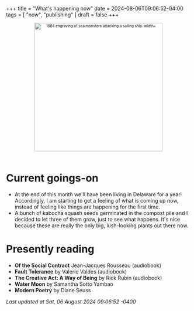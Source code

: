 +++
title = "What's happening now"
date = 2024-08-06T09:06:52-04:00
tags = [
    "now",
    "publishing"
]
draft = false
+++
<div align="center" style="font-size:x-small"><img src="https://milkfish08.s3.amazonaws.com/photo/blog/abovethefold/1684-untitled-engraving-of-sea-monsters-attacking-a-sailing-vessel-49fa31.jpg" alt="1684 engraving of sea monsters attacking a sailing ship. width="512" height="351" title="Sea monsters attacking a sailing ship" /></div><br clear="all" />

# Current goings-on

* At the end of this month we'll have been living in Delaware for a year!
Accordingly, I am starting to get a feeling of what is coming up now, instead of feeling like things are happening for the first time.
* A bunch of kabocha squash seeds germinated in the compost pile and I decided to let three of them grow, just to see what happens.
It's nice because these are really the only big, lush-looking plants out there now.

# Presently reading

* __Of the Social Contract__ Jean-Jacques Rousseau (audiobook)
* __Fault Tolerance__ by Valerie Valdes (audiobook)
* __The Creative Act: A Way of Being__ by Rick Rubin (audiobook)
* __Water Moon__ by Samantha Sotto Yambao
* __Modern Poetry__ by Diane Seuss

*Last updated at Sat, 06 August 2024 09:06:52 -0400*
